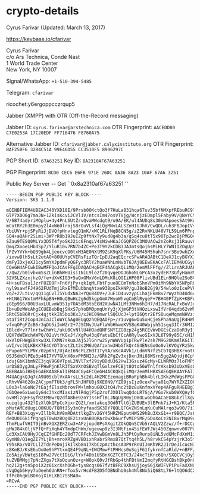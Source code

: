 crypto-details
==============

Cyrus Farivar (Updated: March 13, 2017)

https://keybase.io/cfarivar

Cyrus Farivar<BR>
c/o Ars Technica, Condé Nast<BR>
1 World Trade Center<BR>
New York, NY 10007

Signal/WhatsApp: `+1-510-394-5485`

Telegram: `cfarivar`

ricochet:y6ergoppcczrqup5

Jabber (XMPP) with OTR (Off-the-Record messaging)

Jabber ID: `cyrus.farivar@arstechnica.com`
OTR Fingerprint: `AACEDD80 C7E0253A 17C20EDF FF710476 F8760A75`

Alternative Jabber ID: `cfarivar@jabber.calyxinstitute.org`
OTR Fingerprint: `BAF250F6 32B4C51A 99E46D55 CC3510F5 8906297C`

PGP Short ID: `67A63251`
Key ID: `8A2310AF67A63251`

PGP Fingerprint: `BCD0 CEC6 E6FB 971E 26DC 0A36 8A23 10AF 67A6 3251`

Public Key Server -- Get ``0x8a2310af67a63251 ''

```
-----BEGIN PGP PUBLIC KEY BLOCK-----
Version: SKS 1.1.0

mQINBFIEM4UBEAC340YXD18E/9Prsb0OKctQo3f7HuLa831hqa67uv35bfNMXpfREbuRC9lp
GlP7X0O6g7maJN+1ZkisKcviJCVl1V/ntcsIm47osVTVjg/WcnjzEDmpl5Faby9V/QNvYCt7
V/6B74adyriMOplu+4y4PnLSUtZrvQvaMWcdgt9/u9A/EK/ul4AUDq8s30oNApoesSAt9KuO
mCotRY2h3E0mpy2l4xW60lrojS8rOuVLsf4iQgMNvLALSZnHIUJhV/CwQOL/uh3FBJopIVsd
YbiUVr+pjSPyRiJjDVQfpHnvtegO1mK/xWC1RLfNqB8CN5g/zZ2RvNKLU40V7L59Lm6PPnpN
SO4+aQAHr2SLmi+3WPrR8b19JuIZp9ftNxTy9ud8g4b3a/qSq4cu8tT5x9OTp2wcBjPMGQ4L
SZau9TESQ0MLYx3D5T4fyoSKJ2ic6FnqLV4sNiwHKaJCGQPZ0C3MOUACw2nZoRsj31Rauv9V
QmqZXooeLHbdSp7/YluR10v7RN7b4ZC+Pe3T9Y2kCDB3JA3mtsQoj6sMiHLY7WNIIZOqUpS0
lFZvYVYk+bQ39gb4LjeocvcO0txM3AE0NXtM9ZsK9qXlPKs/U6M45M5huh7snr3Bo9whZXek
/ixvwBlh5sLt2utAO+8OUUYpCVERsFizTQrIpEU2aqEQcrcSFwARAQABtC1DeXJ1cyBGYXJp
dmFyIDxjeXJ1cy5mYXJpdmFyQGFyc3RlY2huaWNhLmNvbT6JAj0EEwEKACcFAlIEM4UCGy8F
CQeGH4AFCwkIBwMFFQoJCAsFFgIDAQACHgECF4AACgkQiiMQr2emMlFFfg//ZlirnARJUAE4
//QwZ/b0ivbxmSsZLiGBhWHUisi1NiL9lo2f20qvgeDOJGhoNLGPcA3xzydER73GfyHamrMC
32VSLZXzxjhzO/fe+dXvKIG3+5uQxGMxV6nLDMcK8iQGIiHP08PlivUBd1ELn9HQle2SoBVI
4H+suFBsu1JzrFOZB9F+Fn6YjPy+qkIqMLFbtFpue8ECmTnNobShnVPm0iMh9NbYX5NPpR6h
nyl9sawfFJ4962FUdTmj1RxEfMIubbnqAtxe938poIkHNP/guJ8oB2Gj9/54wlo0zIcePVRt
VqZ+27LtLv/qQ11gCvlISYUdxNA3+YQu84OV+/JuE1D4uvzypCLhajEkm8v7rWyzhD4Ud643
+HtN617WxtmMFhkpBN+H0uQBwHc2g6d5kgpGmA7WyoWhvgCmBlRygeF+7BH40PfZpK+KBFei
zGEp9S6/D0U3axLULvmW351p7OA5dM3tbEGH2XUwN41LMt3NMm6hIH7/d17NcRALFxBuVJgv
Ib+uDzWWcAhgECUEBebBqjSHxS7pYoBM0pmqUnYy3jXjmGP3tVHQzLxswIfVrO4qdb62vWN4
5RtC5bB6RrCjx4qjtkkIh5bo3Kx3/xJHC09mwrlSQCUcJ+lptI6Qtr2EfSOuqeMqmmNHVzix
ataTiRtZCop4JnIaJCloWYC5Ag0EUgQzhQEQAOFp+/r1uvg6wOu5xHCjeSPha9aUgjR4HWkW
vfxqOPgFZcB6r3gDU5iImWZr2+7JSCNyJUaFlaWbHhweKVSBgK40Wpjyh51sgg3ICr36M12L
1Blcd+vT7lnrtwChWrL/ukU0CvNllU4HOadQNFSNYIZGBzp24g5RCEvWvDGEsCzaDoR3yIjB
UQX7dWEWchAWPQ/02uVtfKGxJf/XgPu43q8YatsEbCfCcA0RylwoSIxVJL6T99y85C/cH1NP
HxVlOFHWgE8nkw3XLTXMN7skuaJAj5JlGnrw2SynWWVUp1pTRwPle2sk7M9G2OKmAlKGiT30
uVI/vc3QLKBKX7E4CYDT3nstZLt2s2M6UQAfzxhw3HbGfkQr4G4ENsGoOo0vlKVOgYRz5kwZ
ePupo6PYLPNr/0zpKhI/UjAeI6NcPLZHdT1TyYA/xKcA4Vk1/LdmVN7fz5CbTQ3HBXrvotFE
OSJSdmDlPEe3p46I7YVTGUnX8xvPM5NIJz/GRk2FgZv3xjDxnJHi88WSrn5gg2AQjdj6CpYU
idujGbK1bmNZE3jqV9G6VTpsL2NVlTxf29iyBDdU362HwI3Gsuz4GcMy+ELWRM0z7loFMPSz
urDS83ygJmLyFPHwPjnKlR3TSxVXnOSBVqTlGxlzeFCBjt8Oto56WTnlfrAksb93UDxVEsQt
ABEBAAGJBEQEGAEKAA8FAlIEM4UCGy4FCQeGH4ACKQkQiiMQr2emMlHBXSAEGQEKAAYFAlIE
M4UACgkQJq7cA9U0ScblVxAArsLL5c2dL4H2MCEzemagiBRoFphBh4blrLIKkzPdWgsFPGGl
cRhvVW4628x2ACjpmFTUk3/gFL5hJHFUBj9XE0N9/YZ89jsIjzOcexFwja01q7WYRZXZIOhl
L0s3+laGoNc7tEajfElsxNbrovFW+lmhouGOXJtQ4/hc2tDz8uKnfmxVYep4AFguRHEEBg79
JGbQee6xLwo1yG4c3hxcMIas1zNlR4gjP5p2rofJX0IlwqQdoLR7GjA/VGo7kub0WXQAyfOq
ovHMlzqHFsyfR2EMBwrQ2dfA8he9znYIssHflBLJNgUgR0yjO8OLwoDhGACaEU8GbZllXgwk
xuiqlgu432fIzXlQkQFpCcXjxrZGZt/xmtakcq3Od0TltGjZUBUEv3lEPnb7iJ+K1/KtaSFR
pMutAMEdUugLO0KUQ/TQRtISy3nQhyfaadSK3DY7QQLQFGvZNSnLqKuCuMAlrqo3w90/7i7J
REf+B83Xiqy+vIllbRLhV8mRDAttlkgZhv2GY45HRZMGputHWS29hBu3XxG1++r9BQC/Js6a
deDU0I6kifPqngST0wNzBOg0E2izxUnB0QRArDwXb6urfvMIPSME/GDoXoCz2NI8xrMq09um
ThmFLwfVHIT9jnBvXGX2ERZcw3+AFzjopd0PsXXgitZOkQQnSCVb5rAQLV2Zzw//f+rDCCgN
gHWJ84kOljVPfQ+FiXqh4YTmdpChWn/ugeuwp9z3I3Ntfio45ifEWfJWj450Zqnwnv007Poj
Ld3XxCAU9HyJCqCZfGHFEc20dT7CRFchJZVwBGmVn8LJh3PtOyRurp8iNL5vdQMcFdXnM1ih
GymN8/Q1egZI7YLjBh+mroXRZgHVBDixhRabrSRmxB7QtTtq4h5L/h8rvkCS4pYzjrK3o5fG
Y9hsRo/VO7CLlZTdnPeDnjikIlKb8nI7KbCzpActhcsA3P9rRnUIJmKhVR2JIrDeJicucN3R
c8KmBJ/KsE6uDuUe9hPYtxmQE4F9qNL+IWCMmwFtPHHcs0uSgjF61fykrnfCaRld/+nBFF/D
Zo5AiyVbWtqSI8Pw27VctIDiG/lYxf4Db1USBnXGZTC6TC3/24kcTiKrc6Qn/SXQCVCjOy9U
tuZVBMMgj7pNcZXgs7tXoOqunOz+g+WOpkQ0vJfRbGp4thFBtVmI2mqfyRtHGCBshBkp0nCd
hq212g+tn5poiX2z6ixrXshOGh+tys8cqs067fVtBFRC9XhsUjjoy66jXWIFVPiPuFaXXNU2
cVgDgb6Hyy7uOeeh6UnRN+rTox5vrHcdFB2D5fOBNdhU0sh4Nl8Nx5iQ68tL76+ltQO6dC2B
tfPc0hqWiBOXojXiHLXB17SSMA0=
=RCvA
-----END PGP PUBLIC KEY BLOCK-----
```
